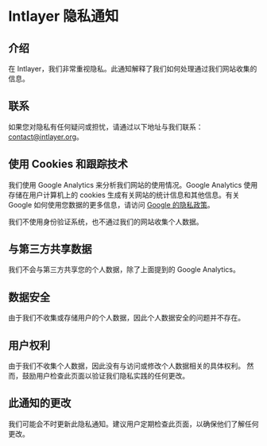 # Intlayer 隐私通知

## 介绍

在 Intlayer，我们非常重视隐私。此通知解释了我们如何处理通过我们网站收集的信息。

## 联系

如果您对隐私有任何疑问或担忧，请通过以下地址与我们联系：[contact@intlayer.org](mailto:contact@intlayer.org)。

## 使用 Cookies 和跟踪技术

我们使用 Google Analytics 来分析我们网站的使用情况。Google Analytics 使用存储在用户计算机上的 cookies 生成有关网站的统计信息和其他信息。有关 Google 如何使用您数据的更多信息，请访问 [Google 的隐私政策](https://github.com/aymericzip/intlayer/blob/main/docs/zh/policies.google.com/privacy.md)。

我们不使用身份验证系统，也不通过我们的网站收集个人数据。

## 与第三方共享数据

我们不会与第三方共享您的个人数据，除了上面提到的 Google Analytics。

## 数据安全

由于我们不收集或存储用户的个人数据，因此个人数据安全的问题并不存在。

## 用户权利

由于我们不收集个人数据，因此没有与访问或修改个人数据相关的具体权利。 然而，鼓励用户检查此页面以验证我们隐私实践的任何更改。

## 此通知的更改

我们可能会不时更新此隐私通知。建议用户定期检查此页面，以确保他们了解任何更改。
